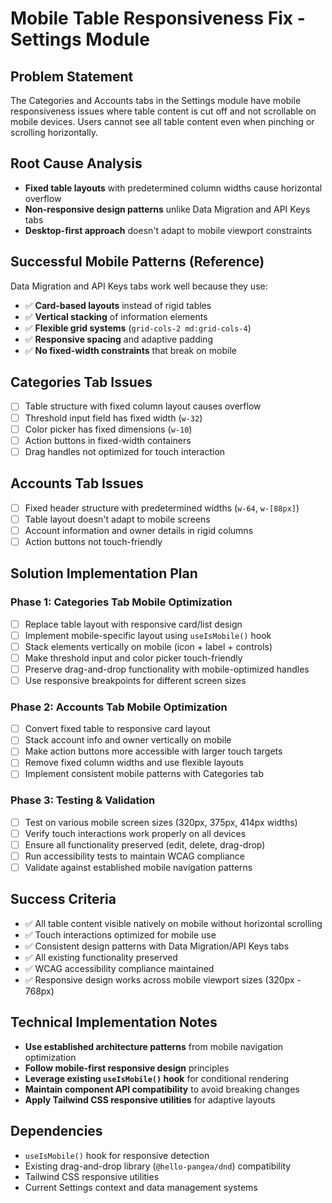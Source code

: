 # Mobile Table Responsiveness Fix - Settings Module

## Problem Statement
The Categories and Accounts tabs in the Settings module have mobile responsiveness issues where table content is cut off and not scrollable on mobile devices. Users cannot see all table content even when pinching or scrolling horizontally.

## Root Cause Analysis
- **Fixed table layouts** with predetermined column widths cause horizontal overflow
- **Non-responsive design patterns** unlike Data Migration and API Keys tabs  
- **Desktop-first approach** doesn't adapt to mobile viewport constraints

## Successful Mobile Patterns (Reference)
Data Migration and API Keys tabs work well because they use:
- ✅ **Card-based layouts** instead of rigid tables
- ✅ **Vertical stacking** of information elements
- ✅ **Flexible grid systems** (`grid-cols-2 md:grid-cols-4`) 
- ✅ **Responsive spacing** and adaptive padding
- ✅ **No fixed-width constraints** that break on mobile

## Categories Tab Issues
- [ ] Table structure with fixed column layout causes overflow
- [ ] Threshold input field has fixed width (`w-32`) 
- [ ] Color picker has fixed dimensions (`w-10`)
- [ ] Action buttons in fixed-width containers
- [ ] Drag handles not optimized for touch interaction

## Accounts Tab Issues  
- [ ] Fixed header structure with predetermined widths (`w-64`, `w-[88px]`)
- [ ] Table layout doesn't adapt to mobile screens
- [ ] Account information and owner details in rigid columns
- [ ] Action buttons not touch-friendly

## Solution Implementation Plan

### Phase 1: Categories Tab Mobile Optimization
- [ ] Replace table layout with responsive card/list design
- [ ] Implement mobile-specific layout using `useIsMobile()` hook
- [ ] Stack elements vertically on mobile (icon + label + controls)
- [ ] Make threshold input and color picker touch-friendly
- [ ] Preserve drag-and-drop functionality with mobile-optimized handles
- [ ] Use responsive breakpoints for different screen sizes

### Phase 2: Accounts Tab Mobile Optimization
- [ ] Convert fixed table to responsive card layout
- [ ] Stack account info and owner vertically on mobile  
- [ ] Make action buttons more accessible with larger touch targets
- [ ] Remove fixed column widths and use flexible layouts
- [ ] Implement consistent mobile patterns with Categories tab

### Phase 3: Testing & Validation
- [ ] Test on various mobile screen sizes (320px, 375px, 414px widths)
- [ ] Verify touch interactions work properly on all devices
- [ ] Ensure all functionality preserved (edit, delete, drag-drop)
- [ ] Run accessibility tests to maintain WCAG compliance
- [ ] Validate against established mobile navigation patterns

## Success Criteria
- ✅ All table content visible natively on mobile without horizontal scrolling
- ✅ Touch interactions optimized for mobile use
- ✅ Consistent design patterns with Data Migration/API Keys tabs
- ✅ All existing functionality preserved
- ✅ WCAG accessibility compliance maintained
- ✅ Responsive design works across mobile viewport sizes (320px - 768px)

## Technical Implementation Notes
- **Use established architecture patterns** from mobile navigation optimization
- **Follow mobile-first responsive design** principles
- **Leverage existing `useIsMobile()` hook** for conditional rendering
- **Maintain component API compatibility** to avoid breaking changes
- **Apply Tailwind CSS responsive utilities** for adaptive layouts

## Dependencies
- `useIsMobile()` hook for responsive detection
- Existing drag-and-drop library (`@hello-pangea/dnd`) compatibility
- Tailwind CSS responsive utilities
- Current Settings context and data management systems